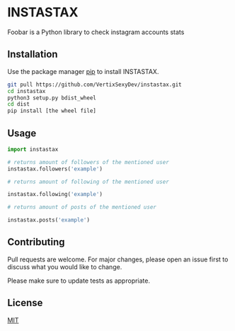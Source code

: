 # INSTASTAX

Foobar is a Python library to check instagram accounts stats

## Installation

Use the package manager [pip](https://pip.pypa.io/en/stable/) to install INSTASTAX.

```bash
git pull https://github.com/VertixSexyDev/instastax.git
cd instastax
python3 setup.py bdist_wheel
cd dist
pip install [the wheel file]
```

## Usage

```python
import instastax

# returns amount of followers of the mentioned user
instastax.followers('example')

# returns amount of following of the mentioned user

instastax.following('example')

# returns amount of posts of the mentioned user

instastax.posts('example')
```

## Contributing
Pull requests are welcome. For major changes, please open an issue first to discuss what you would like to change.

Please make sure to update tests as appropriate.

## License
[MIT](https://choosealicense.com/licenses/mit/)
